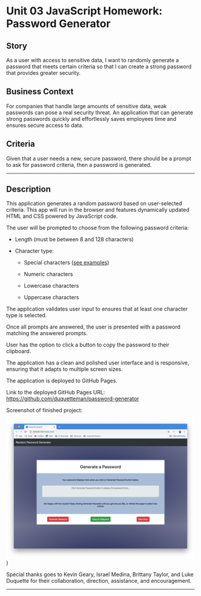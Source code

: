 # Unit 03 JavaScript Homework: Password Generator


## Story

As a user with access to sensitive data, I want to randomly generate a password that meets certain criteria so that I can create a strong password that provides greater security.

## Business Context

For companies that handle large amounts of sensitive data, weak passwords can pose a real security threat. An application that can generate strong passwords quickly and effortlessly saves employees time and ensures secure access to data.

## Criteria

Given that a user needs a new, secure password, there should be a prompt to ask for password criteria, then a password is generated.

- - -
## Description

This application generates a random password based on user-selected criteria. This app will run in the browser and features dynamically updated HTML and CSS powered by  JavaScript code.

The user will be prompted to choose from the following password criteria:

* Length (must be between 8 and 128 characters)

* Character type:

  * Special characters ([see examples](https://www.owasp.org/index.php/Password_special_characters))

  * Numeric characters

  * Lowercase characters

  * Uppercase characters

The application validates user input to ensures that at least one character type is selected.

Once all prompts are answered, the user is presented with a password matching the answered prompts. 

User has the option to click a button to copy the password to their clipboard.

The application has a clean and polished user interface and is responsive, ensuring that it adapts to multiple screen sizes.

The application is deployed to GitHub Pages.

Link to the deployed GitHub Pages URL:
https://github.com/duquetteman/password-generator

Screenshot of finished project:

![password generator demo](assets/images/screen-shot.png)
)

Special thanks goes to Kevin Geary, Israel Medina, Brittany Taylor, and Luke Duquette for their collaboration, direction, assistance, and encouragement. 

- - -
